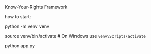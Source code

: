Know-Your-Rights Framework

how to start:

python -m venv venv

source venv/bin/activate  # On Windows use `venv\Scripts\activate`

python app.py

